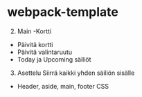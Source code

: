 # webpack-template


2. Main
-Kortti 
- Päivitä kortti
- Päivitä valintaruutu
- Today ja Upcoming säiliöt

3. Asettelu 
Siirrä kaikki yhden säiliön sisälle
- Header, aside, main, footer CSS